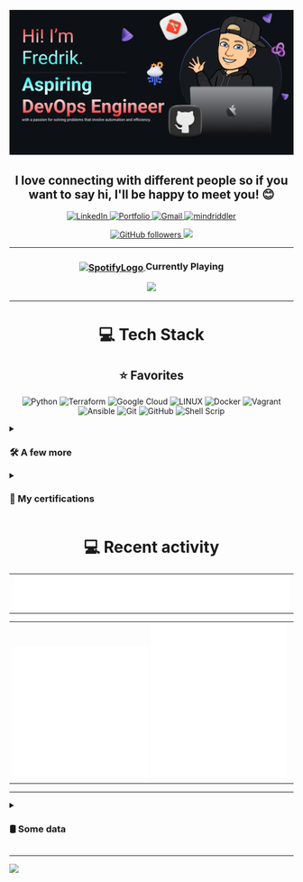 ![Make your README](assets/banner.png)

<h2 align="center"><b>I love connecting with different people</b> so if you want to say <b>hi, I'll be happy to meet you!</b> 😊</h2>

<p align="center">
  
  <a href="https://linkedin.com/in/fredrik-m/">
    <img src="https://img.shields.io/badge/-LinkedIn-blue?style=for-the-badge&logo=Linkedin&logoColor=white&link=https://linkedin.com/in/fredrik-m/" alt="LinkedIn">
  </a>
  <a href="https://fredrikm.dev">
    <img src="https://img.shields.io/badge/Portfolio-blue?style=for-the-badge&logo=About.me&logoColor=white" alt="Portfolio">
  </a>
  <a href="mailto:fredrikmagnusson3@gmail.com">
    <img src="https://img.shields.io/badge/-fredrikmagnusson3@gmail.com-red?style=for-the-badge&logo=gmail&logoColor=white" alt="Gmail">
  </a>
  <a href="https://discordapp.com/users/225341664787562496">
    <img src="https://img.shields.io/badge/-mindriddler-blue?style=for-the-badge&logo=discord&logoColor=white" alt="mindriddler">
  </a>
</p>

<p align="center">
  <a href="https://github.com/mindriddler">
    <img src="https://img.shields.io/github/followers/mindriddler?label=Follow&style=for-the-badge" alt="GitHub followers">
  </a>
  <img src="https://komarev.com/ghpvc/?username=mindriddler&style=for-the-badge" alt"Profile Views">
</p>
<hr>

<div align="center">
    <h3>
        <a href="https://emoji.gg/emoji/SpotifyLogo">
            <img src="https://cdn3.emoji.gg/emojis/SpotifyLogo.png" alt="SpotifyLogo" width="30" style="vertical-align: middle;">
        </a>
        Currently Playing
    </h3>
    <a href="https://open.spotify.com/playlist/62RKQoCghY0ZJ4hK3Tmq9c?si=6a9b1c5833734776">
        <img src="https://spotify-github-profile.vercel.app/api/view?uid=johannahedlund&cover_image=true&theme=natemoo-re&show_offline=true&background_color=121212&interchange=false&bar_color=53b14f&bar_color_cover=false">
    </a>
</div>
<hr>

<h1 align="center">💻 Tech Stack</h1>
<h2 align="center">⭐ Favorites</h2>
<p align="center">
  <img src="https://img.shields.io/badge/python-3670A0?style=for-the-badge&logo=python&logoColor=ffdd54" alt="Python">
  <img src="https://img.shields.io/badge/terraform-%235835CC.svg?style=for-the-badge&logo=terraform&logoColor=white" alt="Terraform">
  <img src="https://img.shields.io/badge/Google%20Cloud-%234285F4.svg?style=for-the-badge&logo=google-cloud&logoColor=white" alt="Google Cloud">
  <img src="https://img.shields.io/badge/Linux-FCC624?style=for-the-badge&logo=linux&logoColor=black" alt="LINUX">
  <img src="https://img.shields.io/badge/docker-%230db7ed.svg?style=for-the-badge&logo=docker&logoColor=white" alt="Docker">
  <img src="https://img.shields.io/badge/vagrant-%231563FF.svg?style=for-the-badge&logo=vagrant&logoColor=white" alt="Vagrant">
  <img src="https://img.shields.io/badge/ansible-%231A1918.svg?style=for-the-badge&logo=ansible&logoColor=white" alt="Ansible">
  <img src="https://img.shields.io/badge/git-%23F05033.svg?style=for-the-badge&logo=git&logoColor=white" alt="Git">
  <img src="https://img.shields.io/badge/github-%23121011.svg?style=for-the-badge&logo=github&logoColor=white" alt="GitHub">
  <img src="https://img.shields.io/badge/shell_script-%23121011.svg?style=for-the-badge&logo=gnu-bash&logoColor=white" alt="Shell Scrip">
</p>

<details>
  <summary><h3>🛠 A few more</h3></summary>
  
  <p align="center">
    <img src="https://img.shields.io/badge/PowerShell-%235391FE.svg?style=for-the-badge&logo=powershell&logoColor=white" alt="PowerShell">
    <img src="https://img.shields.io/badge/java-%23ED8B00.svg?style=for-the-badge&logo=openjdk&logoColor=white" alt="Java">
    <img src="https://img.shields.io/badge/markdown-%23000000.svg?style=for-the-badge&logo=markdown&logoColor=white" alt="Markdown">
    <img src="https://img.shields.io/badge/postgres-%23316192.svg?style=for-the-badge&logo=postgresql&logoColor=white" alt="Postgres">
    <img src="https://img.shields.io/badge/mysql-%2300f.svg?style=for-the-badge&logo=mysql&logoColor=white" alt="MySQL">
    <img src="https://img.shields.io/badge/sqlite-%2307405e.svg?style=for-the-badge&logo=sqlite&logoColor=white" alt="SQLite">
    <img src="https://img.shields.io/badge/jira-%230A0FFF.svg?style=for-the-badge&logo=jira&logoColor=white" alt="Jira">
    <img src="https://img.shields.io/badge/kubernetes-%23326ce5.svg?style=for-the-badge&logo=kubernetes&logoColor=white" alt="Kubernetes">
    <img src="https://img.shields.io/badge/rancher-%230075A8.svg?style=for-the-badge&logo=rancher&logoColor=white" alt="Rancher">
    <img src="https://img.shields.io/badge/Trello-%23026AA7.svg?style=for-the-badge&logo=Trello&logoColor=white" alt="Trello">
  </p>
  <hr>
</details>
<details>
  <summary><h3>📜 My certifications</h3></summary>
  
  + [**Associate Cloud Engineer** (October 2023)](https://google.accredible.com/64f0fb14-bbff-4162-b770-2b7dd8f1c586)
  + [**Terraform Associate** (August 2023)](https://www.credly.com/badges/e2eb1846-4eb6-4d2d-ab6c-69b677d0f57e)
<hr>
</details>

<h1 align="center">💻 Recent activity</h1>
<div align="center">
  <table width="100%">
    <tr>
        <td>
          <img src="assets/metrics.plugin.code.svg">
        </td>
    </tr>
  </table>
</div>

<table width="100%">
    <tr>
        <td>
            <img src="assets/metrics.plugin.activity.svg" width="49%">
            <img src="assets/metrics.plugin.stars.svg" width="49%">
        </td>
    </tr>
</table>
<hr>

<details>
  <summary><h3>🛢️ Some data</h3></summary>
  <table align="center" width="100%">
    <tr>
      <td>
        <img src="assets/metrics.svg" width="100%">
      </td>
    </tr>
  </table>

  <!--START_SECTION:waka-->
**I'm an Early 🐤** 

```text
🌞 Morning                336 commits         ███░░░░░░░░░░░░░░░░░░░░░░   12.96 % 
🌆 Daytime                1035 commits        ██████████░░░░░░░░░░░░░░░   39.92 % 
🌃 Evening                893 commits         █████████░░░░░░░░░░░░░░░░   34.44 % 
🌙 Night                  329 commits         ███░░░░░░░░░░░░░░░░░░░░░░   12.69 % 
```
📅 **I'm Most Productive on Wednesday** 

```text
Monday                   416 commits         ████░░░░░░░░░░░░░░░░░░░░░   16.04 % 
Tuesday                  215 commits         ██░░░░░░░░░░░░░░░░░░░░░░░   08.29 % 
Wednesday                837 commits         ████████░░░░░░░░░░░░░░░░░   32.28 % 
Thursday                 135 commits         █░░░░░░░░░░░░░░░░░░░░░░░░   05.21 % 
Friday                   266 commits         ███░░░░░░░░░░░░░░░░░░░░░░   10.26 % 
Saturday                 234 commits         ██░░░░░░░░░░░░░░░░░░░░░░░   09.02 % 
Sunday                   490 commits         █████░░░░░░░░░░░░░░░░░░░░   18.90 % 
```


📊 **This Week I Spent My Time On** 

```text
🕑︎ Time Zone: Europe/Stockholm

💬 Programming Languages: 
Terraform                6 hrs 29 mins       ██████████░░░░░░░░░░░░░░░   38.72 % 
YAML                     4 hrs 43 mins       ███████░░░░░░░░░░░░░░░░░░   28.15 % 
JavaScript               1 hr 21 mins        ██░░░░░░░░░░░░░░░░░░░░░░░   08.05 % 
Python                   52 mins             █░░░░░░░░░░░░░░░░░░░░░░░░   05.24 % 
HCL                      41 mins             █░░░░░░░░░░░░░░░░░░░░░░░░   04.16 % 

🔥 Editors: 
VS Code                  15 hrs 18 mins      ███████████████████████░░   91.27 % 
Micro                    1 hr 27 mins        ██░░░░░░░░░░░░░░░░░░░░░░░   08.73 % 

🐱‍💻 Projects: 
test_gcf                 7 hrs 33 mins       ███████████░░░░░░░░░░░░░░   45.00 % 
ReitanMasterDataSync     5 hrs 28 mins       ████████░░░░░░░░░░░░░░░░░   32.67 % 
mindriddler.github.io    1 hr 22 mins        ██░░░░░░░░░░░░░░░░░░░░░░░   08.17 % 
intro-to-flask-and-the-co1 hr 15 mins        ██░░░░░░░░░░░░░░░░░░░░░░░   07.55 % 
google_certifications    22 mins             █░░░░░░░░░░░░░░░░░░░░░░░░   02.27 % 
```

**I Mostly Code in Python** 

```text
Python                   13 repos            ██████████████░░░░░░░░░░░   54.17 % 
HCL                      4 repos             ████░░░░░░░░░░░░░░░░░░░░░   16.67 % 
Java                     3 repos             ███░░░░░░░░░░░░░░░░░░░░░░   12.50 % 
JavaScript               2 repos             ██░░░░░░░░░░░░░░░░░░░░░░░   08.33 % 
PHP                      1 repo              █░░░░░░░░░░░░░░░░░░░░░░░░   04.17 % 
```




 Last Updated on 10/11/2023 22:10:50 UTC
<!--END_SECTION:waka-->
DISCLAIMER: Top languages does not indicate my skill level or anything like that. It is just a metric of which languages have been hosted by me on GitHub based on the usage across repositories. There are others which I haven't put up on GitHub.
</details>

---


![](https://hit.yhype.me/github/profile?user_id=112268732)

